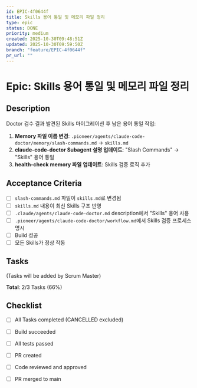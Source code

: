 ```yaml
---
id: EPIC-4f0644f
title: Skills 용어 통일 및 메모리 파일 정리
type: epic
status: DONE
priority: medium
created: 2025-10-30T09:48:51Z
updated: 2025-10-30T09:59:50Z
branch: "feature/EPIC-4f0644f"
pr_url: ""
---
```


# Epic: Skills 용어 통일 및 메모리 파일 정리

## Description

Doctor 검수 결과 발견된 Skills 마이그레이션 후 남은 용어 통일 작업:

1. **Memory 파일 이름 변경**: `.pioneer/agents/claude-code-doctor/memory/slash-commands.md` → `skills.md`
2. **claude-code-doctor Subagent 설명 업데이트**: "Slash Commands" → "Skills" 용어 통일
3. **health-check memory 파일 업데이트**: Skills 검증 로직 추가

## Acceptance Criteria

- [ ] `slash-commands.md` 파일이 `skills.md`로 변경됨
- [ ] `skills.md` 내용이 최신 Skills 구조 반영
- [ ] `.claude/agents/claude-code-doctor.md` description에서 "Skills" 용어 사용
- [ ] `.pioneer/agents/claude-code-doctor/workflow.md`에서 Skills 검증 프로세스 명시
- [ ] Build 성공
- [ ] 모든 Skills가 정상 작동

## Tasks

(Tasks will be added by Scrum Master)

**Total**: 2/3 Tasks (66%)

## Checklist

- [ ] All Tasks completed (CANCELLED excluded)
- [ ] Build succeeded
- [ ] All tests passed
- [ ] PR created
- [ ] Code reviewed and approved
- [ ] PR merged to main


